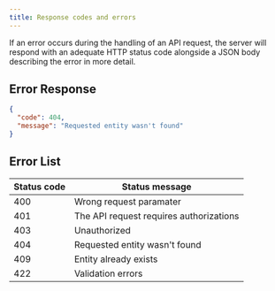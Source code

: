 ```yaml
---
title: Response codes and errors
---
```


If an error occurs during the handling of an API request, the server will respond with an adequate HTTP status code alongside a JSON body describing the error in more detail.

## Error Response

~~~json
{
  "code": 404,
  "message": "Requested entity wasn't found"
}
~~~

## Error List

| Status code | Status message                          |
| ----------- | --------------------------------------- |
| 400         | Wrong request paramater                 |
| 401         | The API request requires authorizations |
| 403         | Unauthorized                            |
| 404         | Requested entity wasn't found           |
| 409         | Entity already exists                   |
| 422         | Validation errors                       |
